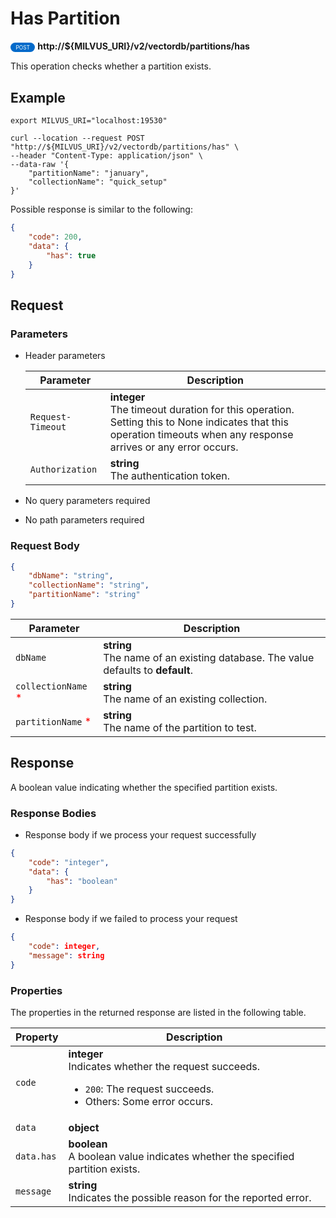 # Has Partition

<div>
    <div style="display: inline-block; background: #026aca; font-size: 0.6em; border-radius: 10px; color: #ffffff; padding: 0.3em 1em;">
        <span>POST</span>
    </div>
    <span style="font-weight: bold;">  http://${MILVUS_URI}/v2/vectordb/partitions/has</span>
</div>

This operation checks whether a partition exists.

## Example

```shell
export MILVUS_URI="localhost:19530"

curl --location --request POST "http://${MILVUS_URI}/v2/vectordb/partitions/has" \
--header "Content-Type: application/json" \
--data-raw '{
    "partitionName": "january",
    "collectionName": "quick_setup"
}'
```
Possible response is similar to the following:
```json
{
    "code": 200,
    "data": {
        "has": true
    }
}
```

## Request

### Parameters

- Header parameters

    | Parameter        | Description                                                                               |
    |------------------|-------------------------------------------------------------------------------------------|
    | `Request-Timeout`  | **integer**<br/>The timeout duration for this operation.<br/>Setting this to None indicates that this operation timeouts when any response arrives or any error occurs.|
    | `Authorization`  | **string**<br/>The authentication token.|

- No query parameters required

- No path parameters required

### Request Body

```json
{
    "dbName": "string",
    "collectionName": "string",
    "partitionName": "string"
}
```

| Parameter        | Description                                                                               |
|------------------|-------------------------------------------------------------------------------------------|
| `dbName`  | __string__<br/>The name of an existing database. The value defaults to __default__.  |
| `collectionName` <span style="color:red">*</span> | __string__<br/>The name of an existing collection.  |
| `partitionName` <span style="color:red">*</span> | __string__<br/>The name of the partition to test.  |

## Response

A boolean value indicating whether the specified partition exists.

### Response Bodies

- Response body if we process your request successfully

```json
{
    "code": "integer",
    "data": {
        "has": "boolean"
    }
}
```

- Response body if we failed to process your request

```json
{
    "code": integer,
    "message": string
}
```

### Properties

The properties in the returned response are listed in the following table.

| Property | Description                                                                                                                                 |
|----------|---------------------------------------------------------------------------------------------------------------------------------------------|
| `code`   | __integer__<br/>Indicates whether the request succeeds.<br/><ul><li>`200`: The request succeeds.</li><li>Others: Some error occurs.</li></ul> |
| `data` | __object__<br/> |
| `data.has`  | __boolean__<br/>A boolean value indicates whether the specified partition exists.  |
| `message`  | __string__<br/>Indicates the possible reason for the reported error. |
